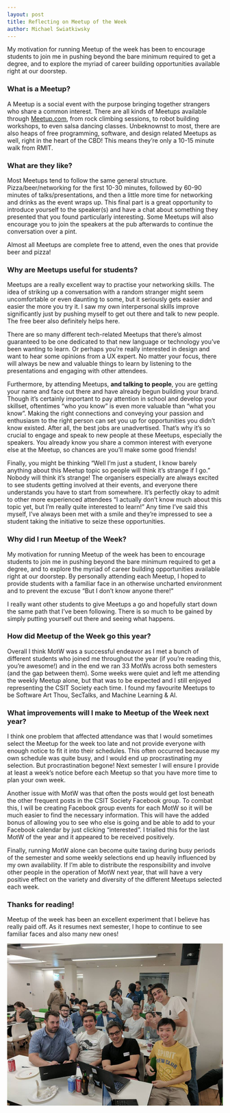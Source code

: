 ```yaml
---
layout: post
title: Reflecting on Meetup of the Week
author: Michael Swiatkiwsky
---
```



My motivation for running Meetup of the week has been to encourage students to join me in pushing beyond the bare minimum required to get a degree, and to explore the myriad of career building opportunities available right at our doorstep.

<!--excerpt-->
 
### What is a Meetup? 
A Meetup is a social event with the purpose bringing together strangers who share a common interest. There are all kinds of Meetups available through [Meetup.com](meetup.com), from rock climbing sessions, to robot building workshops, to even salsa dancing classes. Unbeknownst to most, there are also heaps of free programming, software, and design related Meetups as well, right in the heart of the CBD! This means they’re only a 10-15 minute walk from RMIT.

### What are they like?
Most Meetups tend to follow the same general structure. Pizza/beer/networking for the first 10-30 minutes, followed by 60-90 minutes of talks/presentations, and then a little more time for networking and drinks as the event wraps up. This final part is a great opportunity to introduce yourself to the speaker(s) and have a chat about something they presented that you found particularly interesting. Some Meetups will also encourage you to join the speakers at the pub afterwards to continue the conversation over a pint.

Almost all Meetups are complete free to attend, even the ones that provide beer and pizza!

### Why are Meetups useful for students?
Meetups are a really excellent way to practise your networking skills. The idea of striking up a conversation with a random stranger might seem uncomfortable or even daunting to some, but it seriously gets easier and easier the more you try it. I saw my own interpersonal skills improve significantly just by pushing myself to get out there and talk to new people. The free beer also definitely helps here. 

There are so many different tech-related Meetups that there’s almost guaranteed to be one dedicated to that new language or technology you’ve been wanting to learn. Or perhaps you’re really interested in design and want to hear some opinions from a UX expert. No matter your focus, there will always be new and valuable things to learn by listening to the presentations and engaging with other attendees. 

Furthermore, by attending Meetups, **and talking to people**, you are getting your name and face out there and have already begun building your brand. Though it’s certainly important to pay attention in school and develop your skillset, oftentimes “who you know” is even more valuable than “what you know”. Making the right connections and conveying your passion and enthusiasm to the right person can set you up for opportunities you didn’t know existed. After all, the best jobs are unadvertised. That’s why it’s so crucial to engage and speak to new people at these Meetups, especially the speakers. You already know you share a common interest with everyone else at the Meetup, so chances are you’ll make some good friends!

Finally, you might be thinking “Well I’m just a student, I know barely anything about this Meetup topic so people will think it’s strange if I go.” Nobody will think it’s strange! The organisers especially are always excited to see students getting involved at their events, and everyone there understands you have to start from somewhere. It’s perfectly okay to admit to other more experienced attendees “I actually don’t know much about this topic yet, but I’m really quite interested to learn!” Any time I’ve said this myself, I’ve always been met with a smile and they’re impressed to see a student taking the initiative to seize these opportunities.

### Why did I run Meetup of the Week?
My motivation for running Meetup of the week has been to encourage students to join me in pushing beyond the bare minimum required to get a degree, and to explore the myriad of career building opportunities available right at our doorstep. By personally attending each Meetup, I hoped to provide students with a familiar face in an otherwise uncharted environment and to prevent the excuse “But I don’t know anyone there!”

I really want other students to give Meetups a go and hopefully start down the same path that I’ve been following. There is so much to be gained by simply putting yourself out there and seeing what happens.

### How did Meetup of the Week go this year?
Overall I think MotW was a successful endeavor as I met a bunch of different students who joined me throughout the year (if you’re reading this, you’re awesome!) and in the end we ran 33 MotWs across both semesters (and the gap between them). Some weeks were quiet and left me attending the weekly Meetup alone, but that was to be expected and I still enjoyed representing the CSIT Society each time. I found my favourite Meetups to be Software Art Thou, SecTalks, and Machine Learning & AI.


### What improvements will I make to Meetup of the Week next year?
I think one problem that affected attendance was that I would sometimes select the Meetup for the week too late and not provide everyone with enough notice to fit it into their schedules. This often occurred because my own schedule was quite busy, and I would end up procrastinating my selection. But procrastination begone! Next semester I will ensure I provide at least a week’s notice before each Meetup so that you have more time to plan your own week.

Another issue with MotW was that often the posts would get lost beneath the other frequent posts in the CSIT Society Facebook group. To combat this, I will be creating Facebook group events for each MotW so it will be much easier to find the necessary information. This will have the added bonus of allowing you to see who else is going and be able to add to your Facebook calendar by just clicking “interested”. I trialled this for the last MotW of the year and it appeared to be received positively. 

Finally, running MotW alone can become quite taxing during busy periods of the semester and some weekly selections end up heavily influenced by my own availability. If I’m able to distribute the responsibility and involve other people in the operation of MotW next year, that will have a very positive effect on the variety and diversity of the different Meetups selected each week.



### Thanks for reading!
Meetup of the week has been an excellent experiment that I believe has really paid off. As it resumes next semester, I hope to continue to see familiar faces and also many new ones! 

![Group photo](../images/blog/csitmeetupphoto.jpg)
